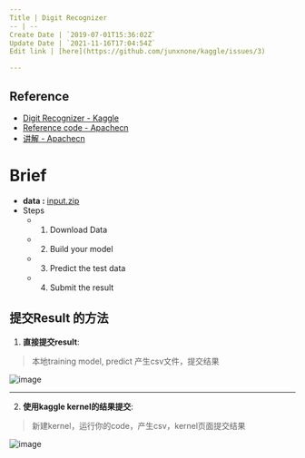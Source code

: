 ```yaml
---
Title | Digit Recognizer
-- | --
Create Date | `2019-07-01T15:36:02Z`
Update Date | `2021-11-16T17:04:54Z`
Edit link | [here](https://github.com/junxnone/kaggle/issues/3)

---
```



## Reference

- [Digit Recognizer - Kaggle](https://www.kaggle.com/c/digit-recognizer/overview)
- [Reference code - Apachecn](https://github.com/apachecn/kaggle/tree/master/src/python/getting-started/digit-recognizer)
- [讲解 - Apachecn](https://github.com/apachecn/kaggle/tree/master/competitions/getting-started/digit-recognizer)

# Brief
- **data :** [input.zip](https://github.com/junxnone/Kaggle/files/3800104/input.zip)
- Steps
  - 1. Download Data
  - 2. Build your model
  - 3. Predict the test data
  - 4. Submit the result

## 提交Result 的方法

1. **直接提交result**: 
> 本地training model, predict 产生csv文件，提交结果

![image](https://user-images.githubusercontent.com/2216970/61186204-2efa3c00-a695-11e9-8bf3-bf1279de7815.png)

---

2. **使用kaggle kernel的结果提交**: 
> 新建kernel，运行你的code，产生csv，kernel页面提交结果

![image](https://user-images.githubusercontent.com/2216970/61186234-7b457c00-a695-11e9-85cf-7008a1ac272d.png)

